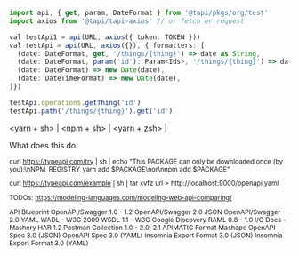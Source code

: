 ```ts
import api, { get, param, DateFormat } from '@tapi/pkgs/org/test'
import axios from '@tapi/tapi-axios' // or fetch or request

val testApi1 = api(URL, axios({ token: TOKEN }))
val testApi = api(URL, axios({}), { formatters: [
  (date: DateFormat, get, '/things/{thing}') => date as String,
  (date: DateFormat, param('id'): Param<Ids>, '/things/{thing}') => date as String,
  (date: DateFormat) => new Date(date),
  (date: DateTimeFormat) => new Date(date),
]})

testApi.operations.getThing('id')
testApi.path('/things/{thing}').get('id')
```
<yarn + sh> | <npm + sh> | <yarn + zsh> |  

What does this do: <small screencast>

curl https://typeapi.com/try | sh | echo "This PACKAGE can only be downloaded once (by you):\nNPM_REGISTRY_yarn add $PACKAGE\nor\nnpm add $PACKAGE"


curl https://typeapi.com/example | sh | tar xvfz
url > http://localhost:9000/openapi.yaml



TODOs:
https://modeling-languages.com/modeling-web-api-comparing/


API Blueprint
OpenAPI/Swagger 1.0 - 1.2
OpenAPI/Swagger 2.0 JSON
OpenAPI/Swagger 2.0 YAML
WADL - W3C 2009
WSDL 1.1 - W3C
Google Discovery
RAML 0.8 - 1.0
I/O Docs - Mashery
HAR 1.2
Postman Collection 1.0 - 2.0, 2.1
APIMATIC Format
Mashape
OpenAPI Spec 3.0 (JSON)
OpenAPI Spec 3.0 (YAML)
Insomnia Export Format 3.0 (JSON)
Insomnia Export Format 3.0 (YAML)